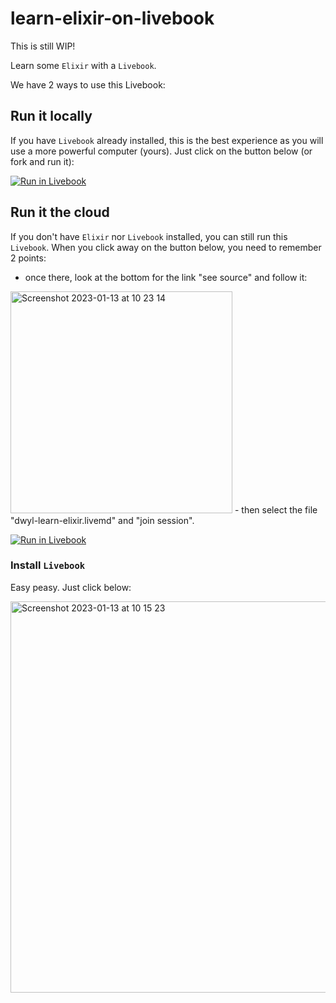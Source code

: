 # learn-elixir-on-livebook

This is still WIP!

Learn some `Elixir` with a `Livebook`. 

We have 2 ways to use this Livebook:

## Run it locally

If you have `Livebook` already installed, this is the best experience as you will use a more powerful computer (yours). Just click on the button below (or fork and run it):

[![Run in Livebook](https://livebook.dev/badge/v1/blue.svg)](https://livebook.dev/run?url=https%3A%2F%2Fgithub.com%2Fdwyl%2Flearn-elixir-with-livebook%2Fblob%2Fmain%2Flearn-elixir-on-livebook.livemd)

## Run it the cloud

If you don't have `Elixir` nor `Livebook` installed, you can still run this `Livebook`. When you click away on the button below, you need to remember 2 points:
  -  once there, look at the bottom for the link "see source" and follow it:
<img width="355" alt="Screenshot 2023-01-13 at 10 23 14" src="https://user-images.githubusercontent.com/6793008/212285838-96ff4672-e36a-4a89-8efa-dee53a32a405.png">
  -  then select the file "dwyl-learn-elixir.livemd" and "join session".
 
 
[![Run in Livebook](https://livebook.dev/badge/v1/blue.svg)](https://livebook.dev/run?url=https%3A%2F%2Fdwyl-learn-elixir.fly.dev%2F)


### Install `Livebook`

Easy peasy. Just click below:

[<img width="626" alt="Screenshot 2023-01-13 at 10 15 23" src="https://user-images.githubusercontent.com/6793008/212283403-116dbf5c-eea4-4c16-88df-b9aba86e209a.png">](https://livebook.dev/)
